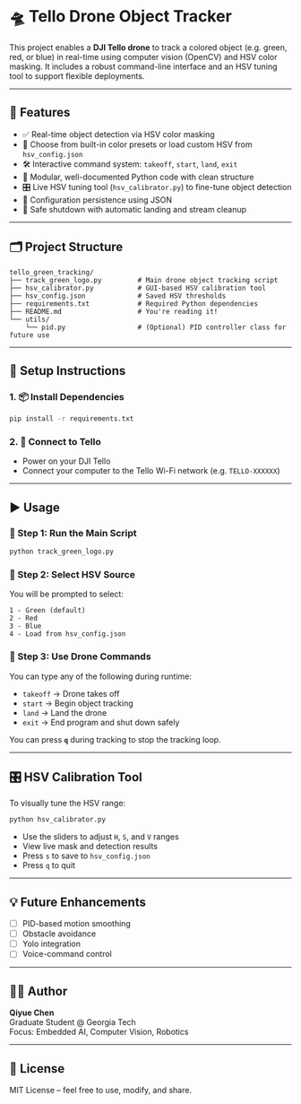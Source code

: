 # 🛸 Tello Drone Object Tracker

This project enables a **DJI Tello drone** to track a colored object (e.g. green, red, or blue) in real-time using computer vision (OpenCV) and HSV color masking. It includes a robust command-line interface and an HSV tuning tool to support flexible deployments.

---

## 🎯 Features

- ✅ Real-time object detection via HSV color masking
- 🎨 Choose from built-in color presets or load custom HSV from `hsv_config.json`
- 🛠 Interactive command system: `takeoff`, `start`, `land`, `exit`
- 🧠 Modular, well-documented Python code with clean structure
- 🎛 Live HSV tuning tool (`hsv_calibrator.py`) to fine-tune object detection
- 💾 Configuration persistence using JSON
- 🧹 Safe shutdown with automatic landing and stream cleanup

---

## 🗂 Project Structure

```
tello_green_tracking/
├── track_green_logo.py         # Main drone object tracking script
├── hsv_calibrator.py           # GUI-based HSV calibration tool
├── hsv_config.json             # Saved HSV thresholds
├── requirements.txt            # Required Python dependencies
├── README.md                   # You're reading it!
└── utils/
    └── pid.py                  # (Optional) PID controller class for future use
```

---

## 🚀 Setup Instructions

### 1. 📦 Install Dependencies

```bash
pip install -r requirements.txt
```

### 2. 📶 Connect to Tello

- Power on your DJI Tello
- Connect your computer to the Tello Wi-Fi network (e.g. `TELLO-XXXXXX`)

---

## ▶️ Usage

### 🔹 Step 1: Run the Main Script

```bash
python track_green_logo.py
```

### 🔹 Step 2: Select HSV Source

You will be prompted to select:

```
1 - Green (default)
2 - Red
3 - Blue
4 - Load from hsv_config.json
```

### 🔹 Step 3: Use Drone Commands

You can type any of the following during runtime:

- `takeoff` → Drone takes off
- `start` → Begin object tracking
- `land` → Land the drone
- `exit` → End program and shut down safely

You can press **`q`** during tracking to stop the tracking loop.

---

## 🎛 HSV Calibration Tool

To visually tune the HSV range:

```bash
python hsv_calibrator.py
```

- Use the sliders to adjust `H`, `S`, and `V` ranges
- View live mask and detection results
- Press `s` to save to `hsv_config.json`
- Press `q` to quit

---

## 💡 Future Enhancements

- [ ] PID-based motion smoothing
- [ ] Obstacle avoidance
- [ ] Yolo integration
- [ ] Voice-command control

---

## 🧑‍💻 Author

**Qiyue Chen**  
Graduate Student @ Georgia Tech  
Focus: Embedded AI, Computer Vision, Robotics

---

## 📜 License

MIT License – feel free to use, modify, and share.
